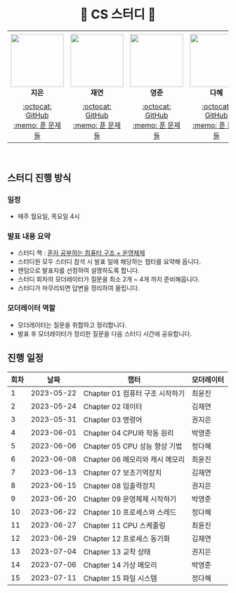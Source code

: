 <div align="center">
  <h1> 🎉 CS 스터디  🎉</h1>
<!--   <p>🎉 CS 스터디</p> -->
</div>


<div align="center">
<table>
    <tr height="160px">
        <td align="center" width="150px">
            <a href="https://github.com/lectura7942"><img height="120px" width="120px" src="https://avatars.githubusercontent.com/u/81620001?v=4"/></a>
            <br />
            <strong>지은</strong>
        </td>
        <td align="center" width="150px">
            <a href="https://github.com/JLake310"><img height="120px" width="120px" src="https://avatars.githubusercontent.com/u/86578246?v=4"/></a>
            <br />
            <strong>재연</strong>
        </td>
        <td align="center" width="150px">
            <a href="https://github.com/hoooolllly"><img height="120px" width="120px" src="https://avatars.githubusercontent.com/u/126573689?v=4"/></a>
            <br />
            <strong>영준</strong>
        </td>
        <td align="center" width="150px">
            <a href="https://github.com/Da-Hye-JUNG"><img height="120px" width="120px" src="https://avatars.githubusercontent.com/u/96599427?v=4"/></a>
            <br />
            <strong>다혜</strong>
        </td>
            <td align="center" width="150px">
            <a href="https://github.com/yunjinchoidev"><img height="120px" width="120px" src="https://avatars.githubusercontent.com/u/89494907?v=4"/></a>
            <br />
            <strong>윤진</strong>
        </td>
    </tr>
    <tr height="50px">
        <td align="center">
            <a href="https://github.com/lectura7942">:octocat: GitHub</a>
            <br />
            <a href="./jieun">:memo: 푼 문제들</a>
        </td>
        <td align="center">
            <a href="https://github.com/JLake310">:octocat: GitHub</a>
            <br />
            <a href="./jaeyeon">:memo: 푼 문제들</a>
        <td align="center">
            <a href="https://github.com/hoooolllly">:octocat: GitHub</a>
            <br />
            <a href="./youngjun">:memo: 푼 문제들</a>
        </td>
        <td align="center">
            <a href="https://github.com/Da-Hye-JUNG">:octocat: GitHub</a>
            <br />
            <a href="./dahye">:memo: 푼 문제들</a>
        </td>
            <td align="center">
            <a href="https://github.com/yunjinchoidev">:octocat: GitHub</a>
            <br />
            <a href="./yunjin">:memo: 푼 문제들</a>
        </td>
    </tr>
</table>
</div>
</br>



## 스터디 진행 방식

### 일정
- 매주 월요일, 목요일 4시

### 발표 내용 요약
- 스터디 책 : [혼자 공부하는 컴퓨터 구조 + 운영체제](https://www.aladin.co.kr/shop/wproduct.aspx?ItemId=299014282)
- 스터디원 모두 스터디 참석 시 발표 일에 해당하는 챕터를 요약해 옵니다.
- 랜덤으로 발표자를 선정하여 설명하도록 합니다.
- 스터디 회차의 모더레이터가 질문을 최소 2개 ~ 4개 까지 준비해옵니다.
- 스터디가 마무리되면 답변을 정리하여 올립니다.

### 모더레이터 역할
- 모더레이터는 질문을 취합하고 정리합니다.
- 발표 후 모더레이터가 정리한 질문을 다음 스터디 시간에 공유합니다.


## 진행 일정

| 회차 | 날짜 | 챕터 | 모더레이터 |
|---|---|---|---|
| 1 | 2023-05-22 | Chapter 01 컴퓨터 구조 시작하기 | 최윤진 |
| 2 | 2023-05-24 | Chapter 02 데이터 | 김재연 |
| 3 | 2023-05-31 | Chapter 03 명령어 | 권지은 |
| 4 | 2023-06-01 | Chapter 04 CPU와 작동 원리 | 박영준 |
| 5 | 2023-06-06 | Chapter 05 CPU 성능 향상 기법 | 정다혜 |
| 6 | 2023-06-08 | Chapter 06 메모리와 캐시 메모리 | 최윤진 |
| 7 | 2023-06-13 | Chapter 07 보조기억장치 | 김재연 |
| 8 | 2023-06-15 | Chapter 08 입출력장치 | 권지은 |
| 9 | 2023-06-20 | Chapter 09 운영체제 시작하기 | 박영준 |
| 10 | 2023-06-22 | Chapter 10 프로세스와 스레드 | 정다혜 |
| 11 | 2023-06-27 | Chapter 11 CPU 스케줄링 | 최윤진 |
| 12 | 2023-06-29 | Chapter 12 프로세스 동기화 | 김재연 |
| 13 | 2023-07-04 | Chapter 13 교착 상태 | 권지은 |
| 14 | 2023-07-06 | Chapter 14 가상 메모리 | 박영준 |
| 15 | 2023-07-11 | Chapter 15 파일 시스템 | 정다혜 |





